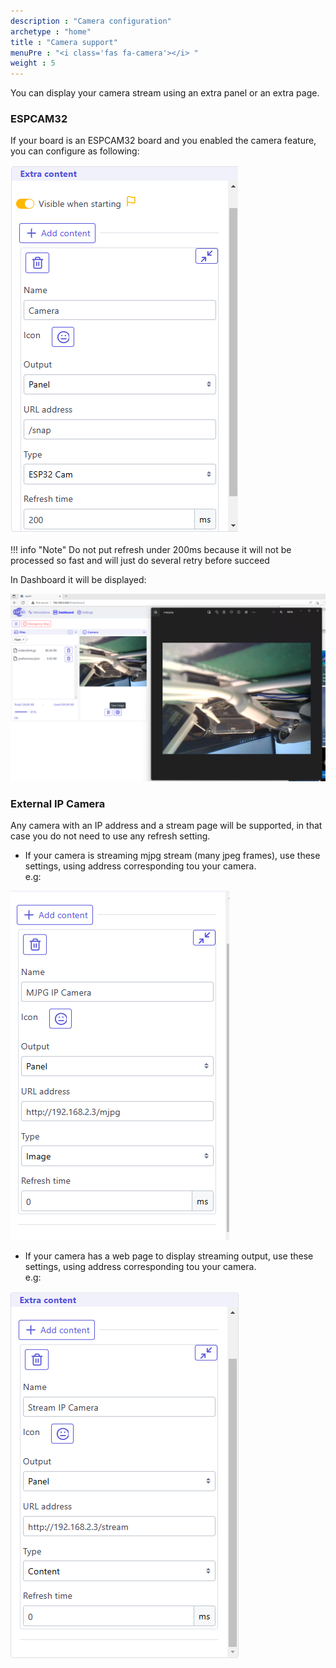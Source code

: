 ```yaml
---
description : "Camera configuration"
archetype : "home"
title : "Camera support"
menuPre : "<i class='fas fa-camera'></i> "
weight : 5
---
```


You can display your camera stream using an extra panel or an extra page.

### ESPCAM32
If your board is an ESPCAM32 board and you enabled the camera feature, you can configure as following:   

![image](camera_extra_panel.png?width=400px)

!!! info "Note"
    Do not put refresh under 200ms because it will not be processed so fast and will just do several retry before succeed


In Dashboard it will be displayed:   

![image](camera.png?width=400px)

### External IP Camera
Any camera with an IP address and a stream page will be supported, in that case you do not need to use any refresh setting.   
* If your camera is streaming mjpg stream (many jpeg frames), use these settings, using address corresponding tou your camera.   
e.g:   

![image](mjpg.png?width=400px)
* If your camera has a web page to display streaming output, use these settings,  using address corresponding tou your camera.   
e.g:   
   
![image](streaming_camera.png?width=400px)
